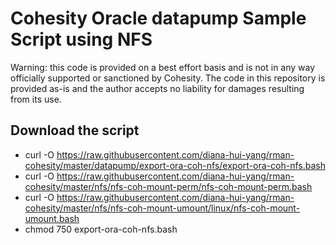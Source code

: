 # Cohesity Oracle datapump Sample Script using NFS

Warning: this code is provided on a best effort basis and is not in any way officially supported or sanctioned by Cohesity. The code in this repository is provided as-is and the author accepts no liability for damages resulting from its use.

## Download the script

- curl -O https://raw.githubusercontent.com/diana-hui-yang/rman-cohesity/master/datapump/export-ora-coh-nfs/export-ora-coh-nfs.bash
- curl -O https://raw.githubusercontent.com/diana-hui-yang/rman-cohesity/master/nfs/nfs-coh-mount-perm/nfs-coh-mount-perm.bash
- curl -O https://raw.githubusercontent.com/diana-hui-yang/rman-cohesity/master/nfs/nfs-coh-mount-umount/linux/nfs-coh-mount-umount.bash
- chmod 750 export-ora-coh-nfs.bash
